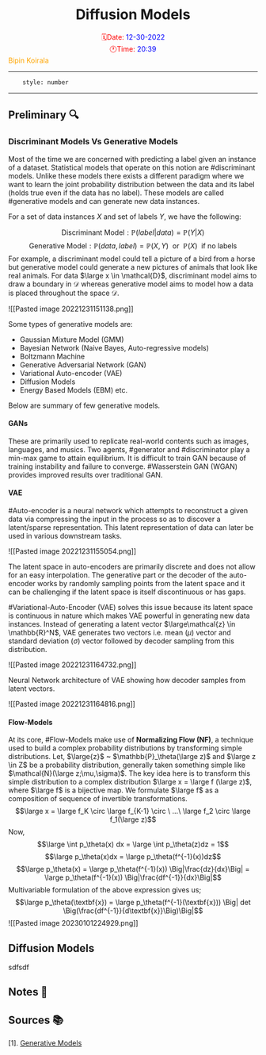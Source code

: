 <center> <h1> Diffusion Models </h1></center>
<center><span style="color: red">🗓️Date: </span><span style="color: blue">12-30-2022</span></center> 
<center><span style="color: red">🕐Time: </span><span style="color: blue">20:39</span></center><right><span style="color: orange">Bipin Koirala
</span></right><hr>

```toc
	style: number
```
<hr>

## Preliminary 🔍

### Discriminant Models Vs Generative Models

Most of the time we are concerned with predicting a label given an instance of a dataset. Statistical models that operate on this notion are #discriminant models. Unlike these models there exists a different paradigm where we want to learn the joint probability distribution between the data and its label (holds true even if the data has no label). These models are called #generative models and can generate new data instances. 

For a set of data instances $X$ and set of labels $Y$, we have the following:

$$\text{Discriminant Model}: \mathbb{P}(label|data) = \mathbb{P}(Y|X) $$
	$$\text{Generative Model}: \mathbb{P}(data,label) = \mathbb{P}(X,Y)\ \  \text{or}\ \ \mathbb{P}(X)\ \ \text{if no labels}$$
For example, a discriminant model could tell a picture of a bird from a horse but generative model could generate a new pictures of animals that look like real animals. 
For data $\large x \in \mathcal{D}$, discriminant model aims to draw a boundary in $\mathcal{D}$ whereas generative model aims to model how a data is placed throughout the space $\mathcal{D}$.

![[Pasted image 20221231151138.png]]

Some types of generative models are:
* Gaussian Mixture Model (GMM)
* Bayesian Network (Naive Bayes, Auto-regressive models)
* Boltzmann Machine
* Generative Adversarial Network (GAN)
* Variational Auto-encoder (VAE)
* Diffusion Models
* Energy Based Models (EBM) etc.

Below are summary of few generative models.

#### GANs
These are primarily used to replicate real-world contents such as images, languages, and musics. Two agents, #generator and #discriminator play a min-max game to attain equilibrium. It is difficult to train GAN because of training instability and failure to converge. #Wasserstein GAN (WGAN) provides improved results over traditional GAN.

#### VAE
#Auto-encoder is a neural network which attempts to reconstruct a given data via compressing the input in the process so as to discover a latent/sparse representation. This latent representation of data can later be used in various downstream tasks.

![[Pasted image 20221231155054.png]]

The latent space in auto-encoders are primarily discrete and does not allow for an easy interpolation. The generative part or the decoder of the auto-encoder works by randomly sampling points from the latent space and it can be challenging if the latent space is itself discontinuous or has gaps.

#Variational-Auto-Encoder (VAE) solves this issue because its latent space is continuous in nature which makes VAE powerful in generating new data instances. Instead of generating a latent vector $\large\mathcal{z} \in \mathbb{R}^N$, VAE generates two vectors i.e. mean ($\mu$) vector and standard deviation ($\sigma$) vector followed by decoder sampling from this distribution. 

![[Pasted image 20221231164732.png]]

Neural Network architecture of VAE showing how decoder samples from latent vectors.

![[Pasted image 20221231164816.png]]

#### Flow-Models
At its core, #Flow-Models make use of **Normalizing Flow (NF)**, a technique used to build a complex probability distributions by transforming simple distributions.
Let, $\large{z}$ ~ $\mathbb{P}_\theta(\large z)$ and $\large z \in Z$ be a probability distribution, generally taken something simple like $\mathcal{N}(\large z;\mu,\sigma)$. The key idea here is to transform this simple distribution to a complex distribution $\large x = \large f (\large z)$, where $\large f$ is a bijective map. We formulate $\large f$ as a composition of sequence of invertible transformations. $$\large x = \large f_K \circ \large f_{K-1} \circ \ ...\ \large f_2 \circ \large f_1(\large z)$$
Now, $$\large \int p_\theta(x) dx = \large \int p_\theta(z)dz = 1$$$$\large p_\theta(x)dx = \large p_\theta(f^{-1}(x))dz$$
$$\large p_\theta(x) = \large p_\theta(f^{-1}(x)) \Big|\frac{dz}{dx}\Big| = \large p_\theta(f^{-1}(x)) \Big|\frac{df^{-1}}{dx}\Big|$$
Multivariable formulation of the above expression gives us;$$\large p_\theta(\textbf{x}) = \large p_\theta(f^{-1}(\textbf{x})) \Big| det \Big(\frac{df^{-1}}{d\textbf{x}}\Big)\Big|$$![[Pasted image 20230101224929.png]]

## Diffusion Models
sdfsdf


## Notes 📝

## Sources 📚
[1]. [Generative Models](https://lilianweng.github.io/posts/2018-10-13-flow-models/#types-of-generative-models)
